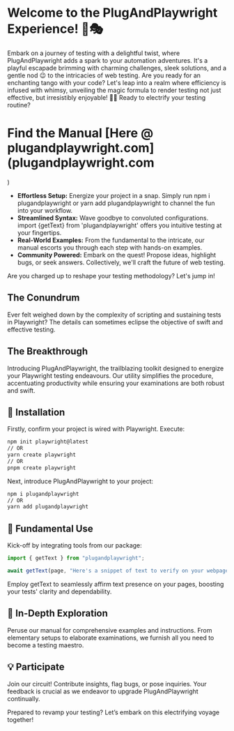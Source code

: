 # Welcome to the PlugAndPlaywright Experience! 🔌🎭

Embark on a journey of testing with a delightful twist, where PlugAndPlaywright adds a spark to your automation adventures. It's a playful escapade brimming with charming challenges, sleek solutions, and a gentle nod 😉 to the intricacies of web testing. Are you ready for an enchanting tango with your code? Let's leap into a realm where efficiency is infused with whimsy, unveiling the magic formula to render testing not just effective, but irresistibly enjoyable! 🔌💡 Ready to electrify your testing routine?

# Find the Manual [Here @ plugandplaywright.com](plugandplaywright.com

)

- **Effortless Setup:** Energize your project in a snap. Simply run npm i plugandplaywright or yarn add plugandplaywright to channel the fun into your workflow.
- **Streamlined Syntax:** Wave goodbye to convoluted configurations. import {getText} from 'plugandplaywright' offers you intuitive testing at your fingertips.
- **Real-World Examples:** From the fundamental to the intricate, our manual escorts you through each step with hands-on examples.
- **Community Powered:** Embark on the quest! Propose ideas, highlight bugs, or seek answers. Collectively, we'll craft the future of web testing.

Are you charged up to reshape your testing methodology? Let's jump in!

## The Conundrum

Ever felt weighed down by the complexity of scripting and sustaining tests in Playwright? The details can sometimes eclipse the objective of swift and effective testing.

## The Breakthrough

Introducing PlugAndPlaywright, the trailblazing toolkit designed to energize your Playwright testing endeavours. Our utility simplifies the procedure, accentuating productivity while ensuring your examinations are both robust and swift.

## 🔌 Installation

Firstly, confirm your project is wired with Playwright. Execute:

```bash
npm init playwright@latest
// OR
yarn create playwright
// OR
pnpm create playwright

```

Next, introduce PlugAndPlaywright to your project:

```bash
npm i plugandplaywright
// OR
yarn add plugandplaywright
```

## 🌟 Fundamental Use

Kick-off by integrating tools from our package:

```jsx
import { getText } from "plugandplaywright";

await getText(page, "Here's a snippet of text to verify on your webpage");
```

Employ getText to seamlessly affirm text presence on your pages, boosting your tests' clarity and dependability.

## 📘 In-Depth Exploration

Peruse our manual for comprehensive examples and instructions. From elementary setups to elaborate examinations, we furnish all you need to become a testing maestro.

## 💡 Participate

Join our circuit! Contribute insights, flag bugs, or pose inquiries. Your feedback is crucial as we endeavor to upgrade PlugAndPlaywright continually.

Prepared to revamp your testing? Let’s embark on this electrifying voyage together!
